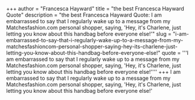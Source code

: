 +++
author = "Francesca Hayward"
title = "the best Francesca Hayward Quote"
description = "the best Francesca Hayward Quote: I am embarrassed to say that I regularly wake up to a message from my Matchesfashion.com personal shopper, saying, 'Hey, it's Charlene, just letting you know about this handbag before everyone else!'"
slug = "i-am-embarrassed-to-say-that-i-regularly-wake-up-to-a-message-from-my-matchesfashioncom-personal-shopper-saying-hey-its-charlene-just-letting-you-know-about-this-handbag-before-everyone-else!"
quote = '''I am embarrassed to say that I regularly wake up to a message from my Matchesfashion.com personal shopper, saying, 'Hey, it's Charlene, just letting you know about this handbag before everyone else!''''
+++
I am embarrassed to say that I regularly wake up to a message from my Matchesfashion.com personal shopper, saying, 'Hey, it's Charlene, just letting you know about this handbag before everyone else!'
